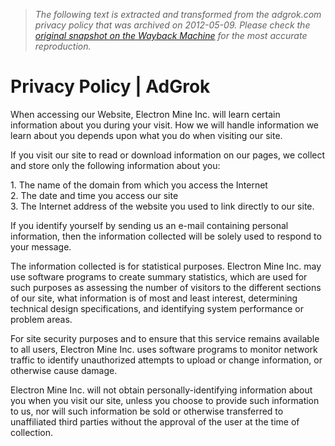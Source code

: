 > *The following text is extracted and transformed from the adgrok.com privacy policy that was archived on 2012-05-09. Please check the [original snapshot on the Wayback Machine](https://web.archive.org/web/20120509063908id_/http%3A//adgrok.com/privacy-policy) for the most accurate reproduction.*

# Privacy Policy | AdGrok

When accessing our Website, Electron Mine Inc. will learn certain information about you during your visit. How we will handle information we learn about you depends upon what you do when visiting our site.

If you visit our site to read or download information on our pages, we collect and store only the following information about you:

1\. The name of the domain from which you access the Internet  
2\. The date and time you access our site  
3\. The Internet address of the website you used to link directly to our site.

If you identify yourself by sending us an e-mail containing personal information, then the information collected will be solely used to respond to your message.

The information collected is for statistical purposes. Electron Mine Inc. may use software programs to create summary statistics, which are used for such purposes as assessing the number of visitors to the different sections of our site, what information is of most and least interest, determining technical design specifications, and identifying system performance or problem areas.

For site security purposes and to ensure that this service remains available to all users, Electron Mine Inc. uses software programs to monitor network traffic to identify unauthorized attempts to upload or change information, or otherwise cause damage.

Electron Mine Inc. will not obtain personally-identifying information about you when you visit our site, unless you choose to provide such information to us, nor will such information be sold or otherwise transferred to unaffiliated third parties without the approval of the user at the time of collection.
